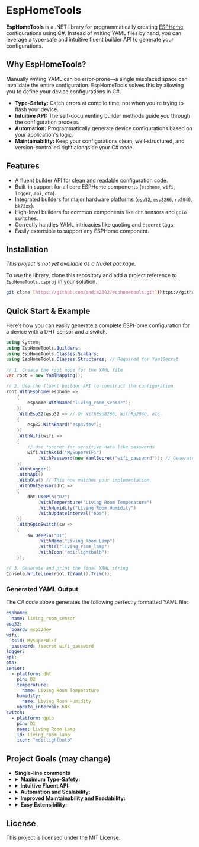 # EspHomeTools

**EspHomeTools** is a .NET library for programmatically creating [ESPHome](https://esphome.io/) configurations using C#. Instead of writing YAML files by hand, you can leverage a type-safe and intuitive fluent builder API to generate your configurations.

## Why EspHomeTools?

Manually writing YAML can be error-prone—a single misplaced space can invalidate the entire configuration. EspHomeTools solves this by allowing you to define your device configurations in C#.

* **Type-Safety:** Catch errors at compile time, not when you're trying to flash your device.
* **Intuitive API:** The self-documenting builder methods guide you through the configuration process.
* **Automation:** Programmatically generate device configurations based on your application's logic.
* **Maintainability:** Keep your configurations clean, well-structured, and version-controlled right alongside your C# code.

## Features

* A fluent builder API for clean and readable configuration code.
* Built-in support for all core ESPHome components (`esphome`, `wifi`, `logger`, `api`, `ota`).
* Integrated builders for major hardware platforms (`esp32`, `esp8266`, `rp2040`, `bk72xx`).
* High-level builders for common components like `dht` sensors and `gpio` switches.
* Correctly handles YAML intricacies like quoting and `!secret` tags.
* Easily extensible to support any ESPHome component.

## Installation

*This project is not yet available as a NuGet package.*

To use the library, clone this repository and add a project reference to `EspHomeTools.csproj` in your solution.

```bash
git clone [https://github.com/andie2302/esphometools.git](https://github.com/andie2302/esphometools.git)
```

## Quick Start & Example

Here’s how you can easily generate a complete ESPHome configuration for a device with a DHT sensor and a switch.

```csharp
using System;
using EspHomeTools.Builders;
using EspHomeTools.Classes.Scalars;
using EspHomeTools.Classes.Structures; // Required for YamlSecret

// 1. Create the root node for the YAML file
var root = new YamlMapping();

// 2. Use the fluent builder API to construct the configuration
root.WithEsphome(esphome =>
    {
        esphome.WithName("living_room_sensor");
    })
    .WithEsp32(esp32 => // Or WithEsp8266, WithRp2040, etc.
    {
        esp32.WithBoard("esp32dev");
    })
    .WithWifi(wifi =>
    {
        // Use !secret for sensitive data like passwords
        wifi.WithSsid("MySuperWiFi")
            .WithPassword(new YamlSecret("wifi_password")); // Generates: !secret wifi_password
    })
    .WithLogger()
    .WithApi()
    .WithOta() // This now matches your implementation
    .WithDhtSensor(dht =>
    {
        dht.UsePin("D2")
            .WithTemperature("Living Room Temperature")
            .WithHumidity("Living Room Humidity")
            .WithUpdateInterval("60s");
    })
    .WithGpioSwitch(sw =>
    {
        sw.UsePin("D1")
            .WithName("Living Room Lamp")
            .WithId("living_room_lamp")
            .WithIcon("mdi:lightbulb");
    });

// 3. Generate and print the final YAML string
Console.WriteLine(root.ToYaml().Trim());
```

### Generated YAML Output

The C# code above generates the following perfectly formatted YAML file:

```yaml
esphome:
  name: living_room_sensor
esp32:
  board: esp32dev
wifi:
  ssid: MySuperWiFi
  password: !secret wifi_password
logger:
api:
ota:
sensor:
  - platform: dht
    pin: D2
    temperature:
      name: Living Room Temperature
    humidity:
      name: Living Room Humidity
    update_interval: 60s
switch:
  - platform: gpio
    pin: D1
    name: Living Room Lamp
    id: living_room_lamp
    icon: "mdi:lightbulb"
```

## Project Goals (may change)

* **Single-line comments**
* <details>
    <summary><strong>Maximum Type-Safety:</strong></summary>
    By using C#, errors are caught during development (compile-time), not when you're trying to flash your device. Manually writing YAML can be error-prone, as a single misplaced space can invalidate the entire configuration.
    </details>
* <details>
    <summary><strong>Intuitive Fluent API:</strong></summary>
    The self-documenting builder methods guide you through the configuration process, often eliminating the need to manually consult the ESPHome documentation.
    </details>
* <details>
    <summary><strong>Automation and Scalability:</strong></summary>
    Enables the programmatic creation of configurations. This is ideal for projects where configurations need to be generated dynamically based on application logic or for a large number of devices.
    </details>
* <details>
    <summary><strong>Improved Maintainability and Readability:</strong></summary>
    Keep your configurations clean, well-structured, and version-controlled—right alongside your C# code. This improves clarity compared to long, cumbersome YAML files.
    </details>
* <details>
    <summary><strong>Easy Extensibility:</strong></summary>
    The existing design makes it straightforward to add new ESPHome components. New builders can be easily created and integrated into the existing structure.
    </details>

## License

This project is licensed under the [MIT License](LICENSE).
